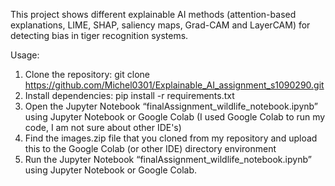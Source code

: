 This project shows different explainable AI methods (attention-based explanations, LIME, SHAP, saliency maps, Grad-CAM and LayerCAM) for detecting bias in tiger recognition systems.

Usage:

1. Clone the repository: git clone https://github.com/Michel0301/Explainable_AI_assignment_s1090290.git
2. Install dependencies: pip install -r requirements.txt
3. Open the Jupyter Notebook “finalAssignment_wildlife_notebook.ipynb” using Jupyter Notebook or Google Colab (I used Google Colab to run my code, I am not sure about other IDE's)
4. Find the images.zip file that you cloned from my repository and upload this to the Google Colab (or other IDE) directory environment
5. Run the Jupyter Notebook “finalAssignment_wildlife_notebook.ipynb” using Jupyter Notebook or Google Colab.
